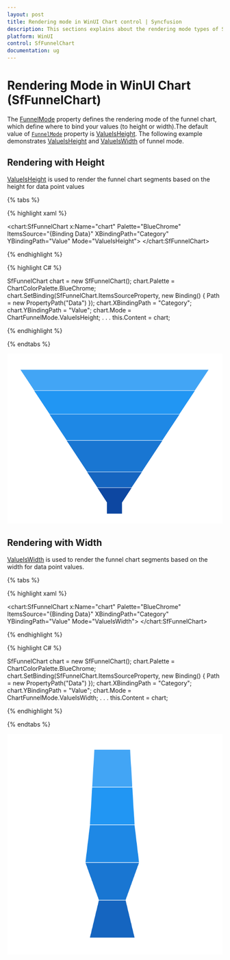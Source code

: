 ```yaml
---
layout: post
title: Rendering mode in WinUI Chart control | Syncfusion
description: This sections explains about the rendering mode types of Syncfusion WinUI Chart(SfFunnelChart) control
platform: WinUI
control: SfFunnelChart
documentation: ug
---
```


# Rendering Mode in WinUI Chart (SfFunnelChart)

The [FunnelMode]() property defines the rendering mode of the funnel chart, which define where to bind your values (to height or width).The default value of [`FunnelMode`]() property is [ValueIsHeight]().  The following example demonstrates [ValueIsHeight]() and [ValueIsWidth]() of funnel mode.

## Rendering with Height

[ValueIsHeight]() is used to render the funnel chart segments based on the height for data point values

{% tabs %} 

{% highlight xaml %}

<chart:SfFunnelChart x:Name="chart"
                Palette="BlueChrome"
                ItemsSource="{Binding Data}" 
                XBindingPath="Category" 
                YBindingPath="Value" 
                Mode="ValueIsHeight">
</chart:SfFunnelChart>
 
{% endhighlight %}

{% highlight C# %}

SfFunnelChart chart = new SfFunnelChart();
chart.Palette = ChartColorPalette.BlueChrome;
chart.SetBinding(SfFunnelChart.ItemsSourceProperty, new Binding() { Path = new PropertyPath("Data") });
chart.XBindingPath = "Category";
chart.YBindingPath = "Value";
chart.Mode = ChartFunnelMode.ValueIsHeight;
. . . 
this.Content = chart;

{% endhighlight %}

{% endtabs %}

![Rendering mode with height in WinUI Chart](Rendering-mode_images/WinUI_chart_valueIsHeight.png)

## Rendering with Width

[ValueIsWidth]() is used to render the funnel chart segments based on the width for data point values.

{% tabs %} 

{% highlight xaml %}

<chart:SfFunnelChart x:Name="chart"
                Palette="BlueChrome"
                ItemsSource="{Binding Data}" 
                XBindingPath="Category" 
                YBindingPath="Value" 
                Mode="ValueIsWidth">
</chart:SfFunnelChart>
 
{% endhighlight %}

{% highlight C# %}

SfFunnelChart chart = new SfFunnelChart();
chart.Palette = ChartColorPalette.BlueChrome;
chart.SetBinding(SfFunnelChart.ItemsSourceProperty, new Binding() { Path = new PropertyPath("Data") });
chart.XBindingPath = "Category";
chart.YBindingPath = "Value";
chart.Mode = ChartFunnelMode.ValueIsWidth;
. . . 
this.Content = chart;

{% endhighlight %}

{% endtabs %}

![Rendering mode with width in WinUI Chart](Rendering-mode_images/WinUI_chart_valueIsWidth.png)
